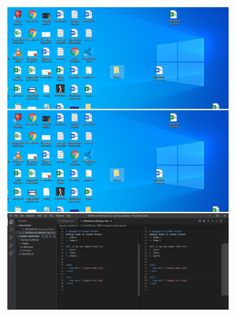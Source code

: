 <kbd>
  <img src="./images/demo.png">
</kbd>

<kbd>
  <img src="./images/test.png">
</kbd>

<kbd>
  <img src="./images/test01.png">
</kbd>